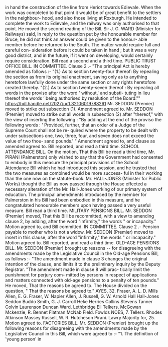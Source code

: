 in hand the construction of the line from Heriot towards Edievale. When the work was completed to that point it would be of great benefit to the settlers in the neighbour- hood, and also those living at Roxburgh. He intended to complete the work to Edievale, and the railway was only authorised to that point. He moved the second reading of the Bill. Sir J. G. WARD (Minister for Railways) said, In reply to the question put by the honourable member for Bruce, he did not think an answer could be given to the honour- able member before he returned to the South. The matter would require full and careful con- sideration before it could be taken in hand ; but it was a very good district, and in the future, if it went on developing, would certainly require consideration. Bill read a second and a third time. PUBLIC TRUST OFFICE BILL. IN COMMITTEE. Clause 2 .- "The principal Act is hereby amended as follows :- "(1.) As to section twenty-four thereof: By repealing the section as from its original enactment, saving only as to anything heretofore lawfully done under the same section or any rights heretofore created thereby. "(2.) As to section twenty-seven thereof : By repealing all words in the proviso after the word ' without,' and substi- tuting in lieu thereof the words ‘ being authorised by resolution of the Board."" https://hdl.handle.net/2027/uc1.32106019788261 Mr. SEDDON (Premier) moved to strike out subsection (1). Amendment agreed to. Mr. SEDDON (Premier) moved to strike out all words in subsection (2) after "thereof," with the view of inserting the following : "By adding at the end of the proviso the following words : ' Provided, further, that an order of a Judge of the Supreme Court shall not be re- quired where the property to be dealt with under subsections one, two, three, four, and seven does not exceed the value of two thou- sand pounds.' " Amendment agreed to, and clause as amended agreed to. Bill reported, and read a third time. SCHOOL ATTENDANCE BILL. On the motion, That this Bill be read a third time, Mr. PIRANI (Palmerston) only wished to say that the Government had consented to embody in this measure the principal provisions of the School Attendance Bill which he had introduced this session, and he trusted that the two measures as combined would be more success- ful in their working than the one now on the statute-book. Mr. HALL-JONES (Minister for Public Works) thought the Bill as now passed through the House effected a necessary alteration of the Mr. Hall-Jones working of our primary system of education. The principal amendments introduced by the member for Palmerston in his Bill had been embodied in this measure, and he congratulated honourable members upon having passed a very useful measure. Bill read a third time. MILITARY PENSIONS BILL. Mr. SEDDON (Premier) moved, That this Bill be recommitted, with a view to amending clause 2, by adding, after the word "infirmity," the words " or incapacity." Motion agreed to, and Bill committed. IN COMMITTEE. Clause 2 .- Pension payable to mother who is not a widow. Mr. SEDDON (Premier) moved to insert in this clause, after the word "infirmity," the words " or incapacity." Motion agreed to. Bill reported, and read a third time. OLD-AGE PENSIONS BILL. Mr. SEDDON (Premier) brought up reasons \-- for disagreeing with the amendments made by the Legislative Council in the Old-age Pensions Bill, as follows :- "The amendment made in clause 3 changes the original intention of the clause, and limits it to the preliminary inquiry by the Deputy Registrar. "The amendment made in clause 8 will prac- tically limit the punishment for perjury com- mitted by persons in respect of applications and matters connected with old-age pensions to a penalty of ten pounds." He moved, That the reasons be agreed to. The House divided on the question, " That the reasons be agreed to." AYES, 32. Fraser, A. L. D. Mills Allen, E. G. Fraser, W. Napier Allen, J. Russell, G. W. Arnold Hall Hall-Jones Seddon Buddo Smith, G. J. Carroll Heke Herries Collins Stevens Tanner Colvin Laurenson Duncan Ward. Lethbridge Ell Telkers. McGowan Mckenzie, R. Bennet Flatman McNab Field. Fowlds NOES, 7. Tellers. Rhodes Atkinson Massey Russell, W. R. Hutcheson Pirani. Lawry Majority for, 25. Motion agreed to. FACTORIES BILL. Mr. SEDDON (Premier) brought up the following reasons for disagreeing with the amendments made by the Legislative Council in this Bill, which were agreed to :- "1. The definition of 'young person' in 